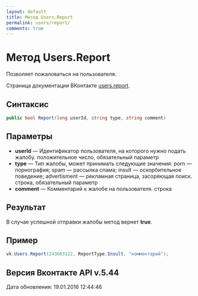 ```yaml
---
layout: default
title: Метод Users.Report
permalink: users/report/
comments: true
---
```

# Метод Users.Report
Позволяет пожаловаться на пользователя.

Страница документации ВКонтакте [users.report](https://vk.com/dev/users.report).

## Синтаксис
``` csharp
public bool Report(long userId, string type, string comment)
```

## Параметры
+ **userId** — Идентификатор пользователя, на которого нужно подать жалобу. положительное число, обязательный параметр
+ **type** — Тип жалобы, может принимать следующие значения: porn — порнография; 
spam — рассылка спама; 
insult — оскорбительное поведение; 
advertisment — рекламная страница, засоряющая поиск. 
строка, обязательный параметр
+ **comment** — Комментарий к жалобе на пользователя. строка

## Результат
В случае успешной отправки жалобы метод вернет **true**.

## Пример
``` csharp
vk.Users.Report(243663122, ReportType.Insult, "комментарий");
```

## Версия Вконтакте API v.5.44
Дата обновления: 19.01.2016 12:44:46
